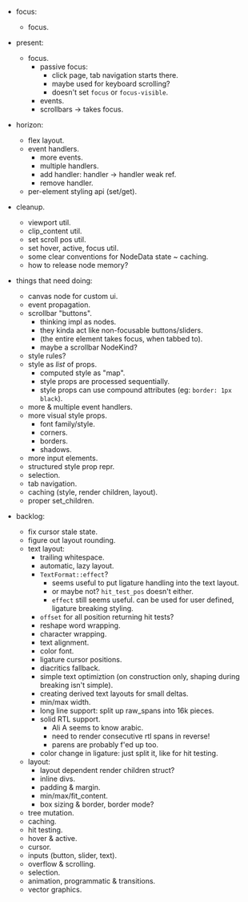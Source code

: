 - focus:
    - focus.

- present:
    - focus.
        - passive focus:
            - click page, tab navigation starts there.
            - maybe used for keyboard scrolling?
            - doesn't set `focus` or `focus-visible`.
        - events.
        - scrollbars -> takes focus.

- horizon:
    - flex layout.
    - event handlers.
        - more events.
        - multiple handlers.
        - add handler: handler -> handler weak ref.
        - remove handler.
    - per-element styling api (set/get).

- cleanup.
    - viewport util.
    - clip_content util.
    - set scroll pos util.
    - set hover, active, focus util.
    - some clear conventions for NodeData state ~ caching.
    - how to release node memory?


- things that need doing:
    - canvas node for custom ui.
    - event propagation.
    - scrollbar "buttons".
        - thinking impl as nodes.
        - they kinda act like non-focusable buttons/sliders.
        - (the entire element takes focus, when tabbed to).
        - maybe a scrollbar NodeKind?
    - style rules?
    - style as *list* of props.
        - computed style as "map".
        - style props are processed sequentially.
        - style props can use compound attributes (eg: `border: 1px black`).
    - more & multiple event handlers.
    - more visual style props.
        - font family/style.
        - corners.
        - borders.
        - shadows.
    - more input elements.
    - structured style prop repr.
    - selection.
    - tab navigation.
    - caching (style, render children, layout).
    - proper set_children.


- backlog:
    - fix cursor stale state.
    - figure out layout rounding.
    - text layout:
        - trailing whitespace.
        - automatic, lazy layout.
        - `TextFormat::effect`?
            - seems useful to put ligature handling into the text layout.
            - or maybe not? `hit_test_pos` doesn't either.
            - `effect` still seems useful. can be used for user defined, ligature breaking styling.
        - `offset` for all position returning hit tests?
        - reshape word wrapping.
        - character wrapping.
        - text alignment.
        - color font.
        - ligature cursor positions.
        - diacritics fallback.
        - simple text optimiztion (on construction only, shaping during breaking isn't simple).
        - creating derived text layouts for small deltas.
        - min/max width.
        - long line support: split up raw_spans into 16k pieces.
        - solid RTL support.
            - Ali A seems to know arabic.
            - need to render consecutive rtl spans in reverse!
            - parens are probably f'ed up too.
        - color change in ligature: just split it, like for hit testing.
    - layout:
        - layout dependent render children struct?
        - inline divs.
        - padding & margin.
        - min/max/fit_content.
        - box sizing & border, border mode?
    - tree mutation.
    - caching.
    - hit testing.
    - hover & active.
    - cursor.
    - inputs (button, slider, text).
    - overflow & scrolling.
    - selection.
    - animation, programmatic & transitions.
    - vector graphics.


